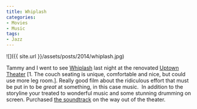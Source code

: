 ```yaml
---
title: Whiplash
categories:
- Movies
- Music
tags:
- Jazz
---
```


![]({{ site.url }}/assets/posts/2014/whiplash.jpg)
  



Tammy and I went to see [Whiplash](https://en.wikipedia.org/wiki/Whiplash_(2014_film)) last night at the renovated [Uptown Theater](http://www.landmarktheatres.com/market/Minneapolis/UptownTheatre.htm) [1. The couch seating is unique, comfortable and nice, but could use more leg room.]. Really good film about the ridiculous effort that must be put in to be _great_ at something, in this case music.  In addition to the storyline your treated to wonderful music and some stunning drumming on screen. Purchased [the soundtrack](https://itunes.apple.com/us/album/whiplash-original-motion-picture/id918264571) on the way out of the theater.
